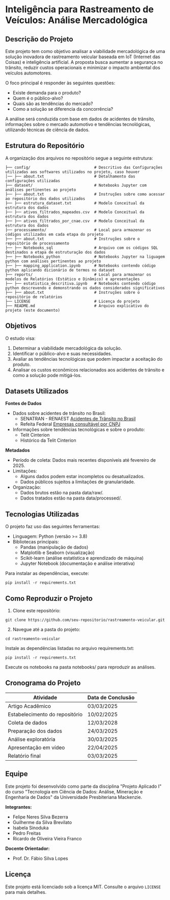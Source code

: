 # Inteligência para Rastreamento de Veículos: Análise Mercadológica
## Descrição do Projeto
Este projeto tem como objetivo analisar a viabilidade mercadológica de uma solução inovadora de rastreamento veicular baseada em IoT (Internet das Coisas) e inteligência artificial. A proposta busca aumentar a segurança no trânsito, reduzir custos operacionais e minimizar o impacto ambiental dos veículos automotores.

O foco principal é responder às seguintes questões:
* Existe demanda para o produto?
* Quem é o público-alvo?
* Quais são as tendências do mercado?
* Como a solução se diferencia da concorrência?

A análise será conduzida com base em dados de acidentes de trânsito, informações sobre o mercado automotivo e tendências tecnológicas, utilizando técnicas de ciência de dados.

## Estrutura do Repositório

A organização dos arquivos no repositório segue a seguinte estrutura:

```
├── config/                            # Descritivo das Configurações utilizadas aos softwares utilizados no projeto, caso houver
│── ├── about.txt                      # Detalhamento das configurações utilizadas
├── dataset/                           # Notebooks Jupyter com análises pertinentes ao projeto
├── ├── about.txt                      # Instruções sobre como acessar ao repositório dos dados utilizados
├── ├── estrutura_dataset.txt          # Modelo Conceitual da estrutura dos dados
├── ├── ativos_filtrados_mapeados.csv  # Modelo Conceitual da estrutura dos dados
├── ├── ativos_filtrados_por_cnae.csv  # Modelo Conceitual da estrutura dos dados
├── processamento/                     # Local para armazenar os códigos utilizados em cada etapa do projeto
├── ├── about.txt                      # Instruções sobre o repositório de processamento
├── ├── Notebooks_sql                  # Arquivo com os códigos SQL destinados a etapa de estruturação dos dados
├── ├── Notebooks_python               # Notebooks Jupyter na liguagem python com análises pertinentes ao projeto
├── ├── mapping_application.ipynb      # Notebooks contendo código python aplicando dicionário de termos no dataset
├── reports/                           # Local para armazenar os modelos de Relatórios (Estático e Dinâmico) e apresentações
├── ├── estatistica_descritiva.ipynb   # Notebooks contendo código python descrevendo e demonstrando os dados considerados significativos
├── ├── about.txt                      # Instruções sobre o repositório de relatórios
├── LICENSE                            # Licença do projeto
├── README.md                          # Arquivo explicativo do projeto (este documento)

```

## Objetivos
O estudo visa:
1. Determinar a viabilidade mercadológica da solução.
2. Identificar o público-alvo e suas necessidades.
3. Avaliar as tendências tecnológicas que podem impactar a aceitação do produto.
4. Analisar os custos econômicos relacionados aos acidentes de trânsito e como a solução pode mitigá-los.

## Datasets Utilizados

**Fontes de Dados**
* Dados sobre acidentes de trânsito no Brasil:
  * SENATRAN - RENAEST
  [Acidentes de Trânsito no Brasil](https://www.gov.br/transportes/pt-br/assuntos/transito/arquivos-senatran/docs/renaest)
  * Refeita Federal
  [Empresas consultável por CNPJ](https://arquivos.receitafederal.gov.br/dados/cnpj/dados_abertos_cnpj/2025-02/)
* Informações sobre tendências tecnológicas e sobre o produto:
  * Telit Cinterion
  * Histórico da Telit Cinterion

**Metadados**
* Período de coleta: Dados mais recentes disponíveis até fevereiro de 2025.
* Limitações:
  * Alguns dados podem estar incompletos ou desatualizados.
  * Dados públicos sujeitos a limitações de granularidade.
* Organização:
  * Dados brutos estão na pasta data/raw/.
  * Dados tratados estão na pasta data/processed/.

## Tecnologias Utilizadas
O projeto faz uso das seguintes ferramentas:
* Linguagem: Python (versão >= 3.8)
* Bibliotecas principais:
  * Pandas (manipulação de dados)
  * Matplotlib e Seaborn (visualização)
  * Scikit-learn (análise estatística e aprendizado de máquina)
  * Jupyter Notebook (documentação e análise interativa)

Para instalar as dependências, execute:

```
pip install -r requirements.txt
```

## Como Reproduzir o Projeto
1. Clone este repositório:
```
git clone https://github.com/seu-repositorio/rastreamento-veicular.git
```
2. Navegue até a pasta do projeto:
```
cd rastreamento-veicular
```
Instale as dependências listadas no arquivo requirements.txt:
```
pip install -r requirements.txt
```
Execute os notebooks na pasta notebooks/ para reproduzir as análises.

## Cronograma do Projeto
| Atividade |	Data de Conclusão |
|-----------|-------------------|
| Artigo Acadêmico | 03/03/2025 |
| Estabelecimento do repositório | 10/02/2025 |
| Coleta de dados | 12/03/2028 |
| Preparação dos dados | 24/03/2025 |
| Análise exploratória | 30/03/2025 |
| Apresentação em vídeo | 22/04/2025 |
| Relatório final | 03/03/2025 |

## Equipe
Este projeto foi desenvolvido como parte da disciplina "Projeto Aplicado I" do curso "Tecnologia em Ciência de Dados: Análise, Mineração e Engenharia de Dados" da Universidade Presbiteriana Mackenzie.

**Integrantes:**
* Felipe Neres Silva Bezerra
* Guilherme da Silva Brevilato
* Isabela Sinoduka
* Pedro Freitas
* Ricardo de Oliveira Vieira Franco

**Docente Orientador:**
* Prof. Dr. Fábio Silva Lopes

## Licença
Este projeto está licenciado sob a licença MIT. Consulte o arquivo `LICENSE` para mais detalhes.
